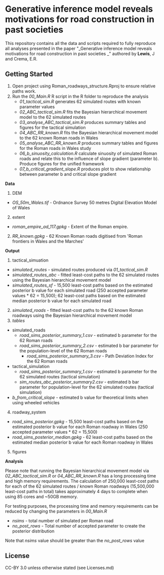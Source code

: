 # Generative inference model reveals motivations for road construction in past societies


This repository contains all the data and scripts required to fully reproduce all analyses presented in the paper "_Generative inference model reveals motivations for road construction in past societies
_" authored by **Lewis**, J and Crema, E.R.

Getting Started
---------------

1. Open project using Roman_roadways_structure.Rproj to ensure relative paths work.
2. Run the _00_Main.R_ R script in the R folder to reproduce the analysis
   * _01_tactical_sim.R_ generates 62 simulated routes with known parameter values
   * _02_ABC_tactical_sim.R_ fits the Bayesian hierarchical movement model to the 62 simulated routes
   * _03_analyse_ABC_tactical_sim.R_ produces summary tables and figures for the tactical simulation
   * _04_ABC_RR_known.R_ fits the Bayesian hierarchical movement model to the 62 known Roman roads in Wales
   * _05_analyse_ABC_RR_known.R_ produces summary tables and figures for the Roman roads in Wales study
   * _06_b_sinuosity_calculation.R_ calculate sinuosity of simulated Roman roads and relate this to the influence of slope gradient (parameter b). Produce figures for the unified framework
   * _07_b_critical_gradient_slope.R_ produces plot to show relationship between parameter b and critical slope gradient

**Data**
1. DEM
  * _OS_50m_Wales.tif_ - Ordnance Survey 50 metres Digital Elevation Model of Wales
2. extent
  * _roman_empire_ad_117.gpkg_ - Extent of the Roman empire.
2. _RR_known.gpkg_ - 62 Known Roman roads digitised from 'Roman frontiers in Wales and the Marches’

**Output**
1. tactical_simuation
  * _simulated_routes_ - simulated routes produced via _01_tactical_sim.R_
  * _simulated_routes_abc_ - fitted least-cost paths to the 62 simulated routes using the Bayesian hierarchical movement model
  * _simulated_routes_sf_ - 15,500 least-cost paths based on the estimated posterior b value for each simulated road (250 accepted parameter values * 62 = 15,500); 62 least-cost paths based on the estimated median posterior b value for each simulated road
2. _simulated_roads_ - fitted least-cost paths to the 62 known Roman roadways using the Bayesian hierarchical movement model
3. _tables_
  * simulated_roads
      * _road_sims_posterior_summary_1.csv_ - estimated b parameter for the 62 Roman roads
      * _road_sims_posterior_summary_2.csv_ - estimated b bar parameter for the population-level of the 62 Roman roads 
        * _road_sims_posterior_summary_3.csv_ - Path Deviation Index for the 62 Roman roads
  * tactical_simulation
      * _road_sims_posterior_summary_1.csv_ - estimated b parameter for the 62 simulated routes (tactical simulation)
      * _sim_routes_abc_posterior_summary2.csv_ - estimated b bar parameter for population-level for the 62 simulated routes (tactical simulation)
  * _b_from_critical_slope_ - estimated b value for theoretical limits when using wheeled vehicles
4. roadway_system
  *  _road_sims_posterior.gpkg_ - 15,500 least-cost paths based on the estimated posterior b value for each Roman roadway in Wales (250 accepted parameter values * 62 = 15,500)
  *  _road_sims_posterior_median.gpkg_ - 62 least-cost paths based on the estimated median posterior b value for each Roman roadway in Wales
5. figures

**Analysis**

Please note that running the Bayesian hierarchical movement model via _02_ABC_tactical_sim.R_ or _04_ABC_RR_known.R_ has a long processing time and high memory requirements. The calculation of 250,000 least-cost paths for each of the 62 simulated routes / known Roman roadways (15,500,000 least-cost paths in total) takes approximately 4 days to complete when using 85 cores and ~50GB memory.

For testing purposes, the processing time and memory requirements can be reduced by changing the parameters in _00_Main.R_

* _nsims_ - total number of simulated per Roman road
* _no_post_rows_ - Total number of accepted parameter to create the posterior distribution

Note that _nsims_ value should be greater than the _no_post_rows_ value

License
---------------
CC-BY 3.0 unless otherwise stated (see Licenses.md)
